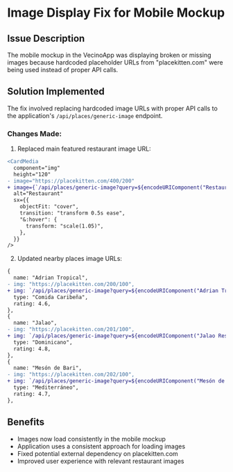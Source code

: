 # Image Display Fix for Mobile Mockup

## Issue Description
The mobile mockup in the VecinoApp was displaying broken or missing images because hardcoded placeholder URLs from "placekitten.com" were being used instead of proper API calls.

## Solution Implemented
The fix involved replacing hardcoded image URLs with proper API calls to the application's `/api/places/generic-image` endpoint.

### Changes Made:
1. Replaced main featured restaurant image URL:
```diff
<CardMedia
  component="img"
  height="120"
- image="https://placekitten.com/400/200"
+ image={`/api/places/generic-image?query=${encodeURIComponent("Restaurante El Conuco Dominicano")}&cache=true`}
  alt="Restaurant"
  sx={{
    objectFit: "cover",
    transition: "transform 0.5s ease",
    "&:hover": {
      transform: "scale(1.05)",
    },
  }}
/>
```

2. Updated nearby places image URLs:
```diff
{
  name: "Adrian Tropical",
- img: "https://placekitten.com/200/100",
+ img: `/api/places/generic-image?query=${encodeURIComponent("Adrian Tropical Restaurant Santo Domingo")}&cache=true`,
  type: "Comida Caribeña",
  rating: 4.6,
},
{
  name: "Jalao",
- img: "https://placekitten.com/201/100",
+ img: `/api/places/generic-image?query=${encodeURIComponent("Jalao Restaurant Dominicano")}&cache=true`,
  type: "Dominicano",
  rating: 4.8,
},
{
  name: "Mesón de Bari",
- img: "https://placekitten.com/202/100",
+ img: `/api/places/generic-image?query=${encodeURIComponent("Mesón de Bari Restaurant Santo Domingo")}&cache=true`,
  type: "Mediterráneo",
  rating: 4.7,
},
```

## Benefits
- Images now load consistently in the mobile mockup
- Application uses a consistent approach for loading images
- Fixed potential external dependency on placekitten.com
- Improved user experience with relevant restaurant images 